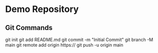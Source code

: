 # ﻿Demo Repository

## Git Commands

git init
git add README.md
git commit -m "Initial Commit"
git branch -M main
git remote add origin https://<repo-url>
git push -u origin main